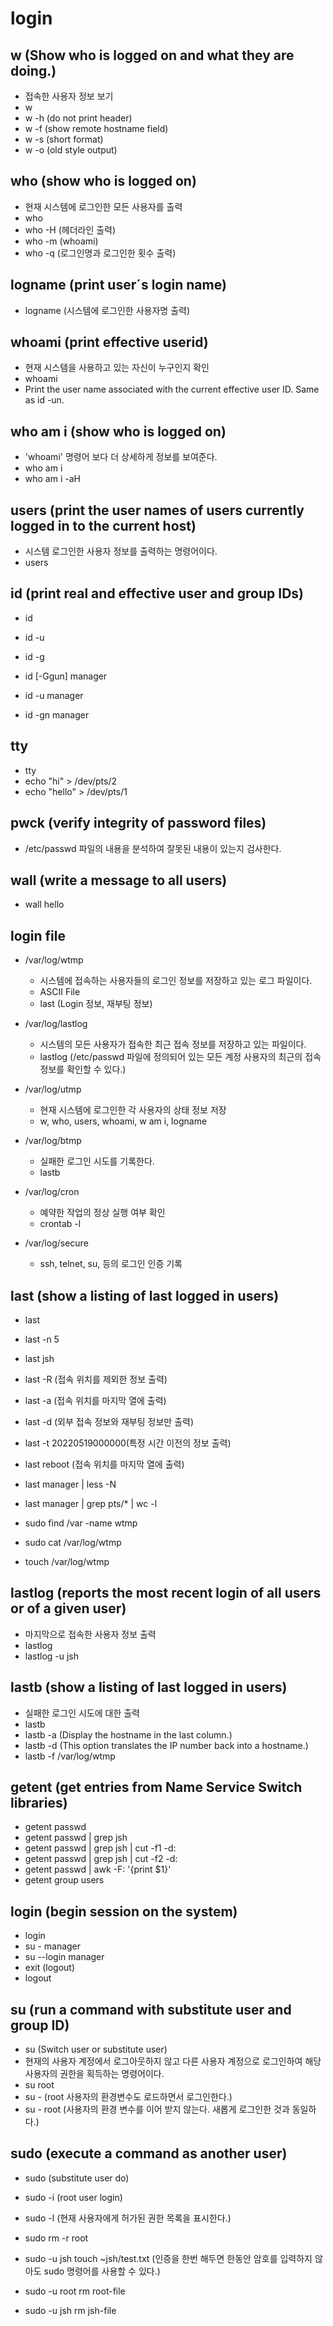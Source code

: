 # login

## w (Show who is logged on and what they are doing.)

- 접속한 사용자 정보 보기
- w
- w -h (do not print header)
- w -f (show remote hostname field)
- w -s (short format)
- w -o (old style output)

## who (show who is logged on)

- 현재 시스템에 로그인한 모든 사용자를 출력
- who
- who -H (헤더라인 출력)
- who -m (whoami)
- who -q (로그인명과 로그인한 횟수 출력)

## logname (print user´s login name)

- logname (시스템에 로그인한 사용자명 출력)

## whoami (print effective userid)

- 현재 시스템을 사용하고 있는 자신이 누구인지 확인
- whoami
- Print the user name associated with the current effective user ID.  Same as id -un.

## who am i (show who is logged on)

- 'whoami' 명령어 보다 더 상세하게 정보를 보여준다.
- who am i
- who am i -aH

## users (print the user names of users currently logged in to the current host)

- 시스템 로그인한 사용자 정보를 출력하는 명령어이다.
- users

## id (print real and effective user and group IDs)

- id
- id -u
- id -g

- id [-Ggun] manager
- id -u manager
- id -gn manager

## tty

- tty
- echo "hi" > /dev/pts/2
- echo "hello" > /dev/pts/1

## pwck (verify integrity of password files)

- /etc/passwd 파일의 내용을 분석하여 잘못된 내용이 있는지 검사한다.

## wall (write a message to all users)

- wall hello

## login file

- /var/log/wtmp
  - 시스템에 접속하는 사용자들의 로그인 정보를 저장하고 있는 로그 파일이다.
  - ASCII File
  - last (Login 정보, 재부팅 정보)

- /var/log/lastlog
  - 시스템의 모든 사용자가 접속한 최근 접속 정보를 저장하고 있는 파일이다.
  - lastlog (/etc/passwd 파일에 정의되어 있는 모든 계정 사용자의 최근의 접속 정보를 확인할 수 있다.)

- /var/log/utmp
  - 현재 시스템에 로그인한 각 사용자의 상태 정보 저장
  - w, who, users, whoami, w am i, logname

- /var/log/btmp
  - 실패한 로그인 시도를 기록한다.
  - lastb

- /var/log/cron
  - 예약한 작업의 정상 실행 여부 확인
  - crontab -l

- /var/log/secure
  - ssh, telnet, su, 등의 로그인 인증 기록

## last (show a listing of last logged in users)

- last
- last -n 5
- last jsh
- last -R (접속 위치를 제외한 정보 출력)
- last -a (접속 위치를 마지막 열에 출력)
- last -d (외부 접속 정보와 재부팅 정보만 출력)
- last -t 20220519000000(특정 시간 이전의 정보 출력)
- last reboot (접속 위치를 마지막 열에 출력)

- last manager | less -N
- last manager | grep pts/* | wc -l

- sudo find /var -name wtmp
- sudo cat /var/log/wtmp
- touch /var/log/wtmp

## lastlog (reports the most recent login of all users or of a given user)

- 마지막으로 접속한 사용자 정보 출력
- lastlog
- lastlog -u jsh

## lastb (show a listing of last logged in users)

- 실패한 로그인 시도에 대한 출력
- lastb
- lastb -a (Display the hostname in the last column.)
- lastb -d (This option translates the IP number back into a hostname.)
- lastb -f /var/log/wtmp

## getent (get entries from Name Service Switch libraries)

- getent passwd
- getent passwd | grep jsh
- getent passwd | grep jsh | cut -f1 -d:
- getent passwd | grep jsh | cut -f2 -d:
- getent passwd | awk -F: '{print $1}'
- getent group users

## login (begin session on the system)

- login
- su - manager
- su --login manager
- exit (logout)
- logout

## su (run a command with substitute user and group ID)

- su (Switch user or substitute user)
- 현재의 사용자 계정에서 로그아웃하지 않고 다른 사용자 계정으로 로그인하여 해당 사용자의 권한을 획득하는 명령어이다.
- su root
- su - (root 사용자의 환경변수도 로드하면서 로그인한다.)
- su - root (사용자의 환경 변수를 이어 받지 않는다. 새롭게 로그인한 것과 동일하다.)

## sudo (execute a command as another user)

- sudo (substitute user do)
- sudo -i (root user login)
- sudo -l (현재 사용자에게 허가된 권한 목록을 표시한다.)
- sudo rm -r root

- sudo -u jsh touch ~jsh/test.txt (인증을 한번 해두면 한동안 암호를 입력하지 않아도 sudo 명령어를 사용할 수 있다.)
- sudo -u root rm root-file
- sudo -u jsh rm jsh-file
